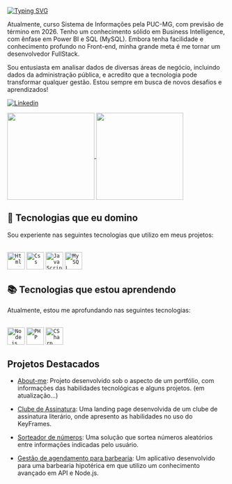  [![Typing SVG](https://readme-typing-svg.demolab.com?font=Fira+Code&weight=500&size=22&duration=3500&pause=2000&width=435&lines=Ola!!+Eu+sou+o+Thiago+Oliveira+%F0%9F%91%A8%E2%80%8D%F0%9F%92%BB)](https://git.io/typing-svg)


Atualmente, curso Sistema de Informações pela PUC-MG, com previsão de término em 2026. Tenho um conhecimento sólido em Business Intelligence, com ênfase em Power BI e SQL (MySQL). Embora tenha facilidade e conhecimento profundo no Front-end, minha grande meta é me tornar um desenvolvedor FullStack.

Sou entusiasta em analisar dados de diversas áreas de negócio, incluindo dados da administração pública, e acredito que a tecnologia pode transformar qualquer gestão. Estou sempre em busca de novos desafios e aprendizados!

[![Linkedin](https://img.shields.io/badge/LinkedIn-0077B5?style=for-the-badge&logo=linkedin&logoColor=white)](https://www.linkedin.com/in/thioliveir)

<a href="https://github.com/anuraghazra/github-readme-stats">
  <img height=200 align="center" src="https://github-readme-stats.vercel.app/api?username=thioliveir&show_icons=true&theme=tokyonight" />
</a>
<a href="https://github.com/anuraghazra/convoychat">
  <img height=200 align="center" src="https://github-readme-stats.vercel.app/api/top-langs/?username=thioliveir&hide_progress=false&theme=tokyonight" />
</a>

## 🔧 Tecnologias que eu domino
Sou experiente nas seguintes tecnologias que utilizo em meus projetos:

<div style="display: inline_block"><br/>
    <code><img width="40px"  alig="center" alt="Html" src="https://cdn.jsdelivr.net/gh/devicons/devicon@latest/icons/html5/html5-plain-wordmark.svg"></code>
    <code><img width="40px" alig="center" alt="Css" src="https://cdn.jsdelivr.net/gh/devicons/devicon@latest/icons/css3/css3-plain-wordmark.svg"></code>
    <code><img width="40px" alig="center" alt="JavaScript" src="https://cdn.jsdelivr.net/gh/devicons/devicon@latest/icons/javascript/javascript-original.svg"></code>
    <code><img width="40px" alig="center" alt="MySQL" src="https://cdn.jsdelivr.net/gh/devicons/devicon@latest/icons/mysql/mysql-original-wordmark.svg"></code>
</div>

## 📚 Tecnologias que estou aprendendo
Atualmente, estou me aprofundando nas seguintes tecnologias:

<div style="display: inline_block"><br/>
    <code><img width="40px" alig="center" alt="Node.js" src="https://cdn.jsdelivr.net/gh/devicons/devicon@latest/icons/nodejs/nodejs-original-wordmark.svg"></code>
    <code><img width="40px" alig="center" alt="PHP" src="https://cdn.jsdelivr.net/gh/devicons/devicon@latest/icons/php/php-original.svg"></code>
    <code><img width="40px" alig="center" alt="CSharp" src="https://cdn.jsdelivr.net/gh/devicons/devicon@latest/icons/csharp/csharp-original.svg"></code>
</div>

## Projetos Destacados

- [About-me](https://thioliveir.github.io/about-me-dev/): Projeto desenvolvido sob o aspecto de um portfólio, com informações das habilidades tecnológicas e alguns projetos. (em atualização...)
  
- [Clube de Assinatura](https://thioliveir.github.io/landing-page-clube-assinatura/): Uma landing page desenvolvida de um clube de assinatura literário, onde apresento as habilidades no uso do KeyFrames.
  
- [Sorteador de números](https://thioliveir.github.io/sorteador_numerico/): Uma solução que sortea números aleatórios entre informações indicadas pelo usuário.
  
- [Gestão de agendamento para barbearia](https://thioliveir.github.io/sorteador_numerico/): Um aplicativo desenvolvido para uma barbearia hipotérica em que utilizo um conhecimento avançado em API e Node.js.
